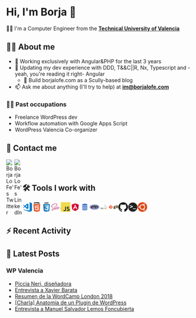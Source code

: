 # Hi, I'm Borja 👋

👨‍🎓 I'm a Computer Engineer from the **[Technical University of Valencia](http://www.upv.es/index-en.html)**

## 🙋‍♂️ About me

* 🔭 Working exclusively with Angular&PHP for the last 3 years
* 🌱 Updating my dev experience with DDD, T&&C||R, Nx, Typescript and -yeah, you're reading it right- Angular
  * 🎯 Build borjalofe.com as a Scully-based blog 
* 📫 Ask me about anything (I'll try to help) at **[im@borjalofe.com][email]**

### 👨‍💼 Past occupations

* Freelance WordPress dev
* Workflow automation with Google Apps Script
* WordPress Valencia Co-organizer

## 👋 Contact me

[<img align="left" alt="Borja LoFe's Twitter" width="22px" src="https://cdn.jsdelivr.net/npm/simple-icons@v3/icons/twitter.svg" />][twitter]
[<img align="left" alt="Borja LoFe's LinkedIn" width="22px" src="https://cdn.jsdelivr.net/npm/simple-icons@v3/icons/linkedin.svg" />][linkedin]

<br />
<br />

## 🛠 Tools I work with

<img align="left" alt="Visual Studio Code" width="26px" src="https://raw.githubusercontent.com/github/explore/80688e429a7d4ef2fca1e82350fe8e3517d3494d/topics/visual-studio-code/visual-studio-code.png" />
<img align="left" alt="HTML5" width="26px" src="https://raw.githubusercontent.com/github/explore/80688e429a7d4ef2fca1e82350fe8e3517d3494d/topics/html/html.png" />
<img align="left" alt="CSS3" width="26px" src="https://raw.githubusercontent.com/github/explore/80688e429a7d4ef2fca1e82350fe8e3517d3494d/topics/css/css.png" />
<img align="left" alt="Sass" width="26px" src="https://raw.githubusercontent.com/github/explore/80688e429a7d4ef2fca1e82350fe8e3517d3494d/topics/sass/sass.png" />
<img align="left" alt="JavaScript" width="26px" src="https://raw.githubusercontent.com/github/explore/80688e429a7d4ef2fca1e82350fe8e3517d3494d/topics/javascript/javascript.png" />
<img align="left" alt="Angular" width="26px" src="https://raw.githubusercontent.com/github/explore/80688e429a7d4ef2fca1e82350fe8e3517d3494d/topics/angular/angular.png" />
<img align="left" alt="SQL" width="26px" src="https://raw.githubusercontent.com/github/explore/80688e429a7d4ef2fca1e82350fe8e3517d3494d/topics/sql/sql.png" />
<img align="left" alt="PHP" width="26px" src="https://raw.githubusercontent.com/github/explore/80688e429a7d4ef2fca1e82350fe8e3517d3494d/topics/php/php.png" />
<img align="left" alt="MySQL" width="26px" src="https://raw.githubusercontent.com/github/explore/80688e429a7d4ef2fca1e82350fe8e3517d3494d/topics/mysql/mysql.png" />
<img align="left" alt="Git" width="26px" src="https://raw.githubusercontent.com/github/explore/80688e429a7d4ef2fca1e82350fe8e3517d3494d/topics/git/git.png" />
<img align="left" alt="GitHub" width="26px" src="https://raw.githubusercontent.com/github/explore/78df643247d429f6cc873026c0622819ad797942/topics/github/github.png" />
<img align="left" alt="Terminal" width="26px" src="https://raw.githubusercontent.com/github/explore/80688e429a7d4ef2fca1e82350fe8e3517d3494d/topics/terminal/terminal.png" />
<img align="left" alt="Ubuntu" width="26px" src="https://raw.githubusercontent.com/github/explore/80688e429a7d4ef2fca1e82350fe8e3517d3494d/topics/ubuntu/ubuntu.png" />

<br />
<br />

## ⚡ Recent Activity

<!--START_SECTION:activity-->

## 📝 Latest Posts

### WP Valencia

<!-- WPVALENCIA:START -->
- [Piccia Neri, diseñadora](http://www.wpvalencia.org/piccia-neri-disenadora/)
- [Entrevista a Xavier Barata](http://www.wpvalencia.org/entrevista-a-xavier-barata/)
- [Resumen de la WordCamp London 2018](http://www.wpvalencia.org/resumen-de-la-wordcamp-london-2018/)
- [[Charla] Anatomía de un Plugin de WordPress](http://www.wpvalencia.org/charla-anatomia-de-un-plugin-de-wordpress/)
- [Entrevista a Manuel Salvador Lemos Foncubierta](http://www.wpvalencia.org/entrevista-manuel-salvador-lemos-foncubierta/)
<!-- WPVALENCIA:END -->

<!--
**borjalofe/borjalofe** is a ✨ _special_ ✨ repository because its `README.md` (this file) appears on your GitHub profile.

Here are some ideas to get you started:

- 🔭 I’m currently working on ...
- 🌱 I’m currently learning ...
- 👯 I’m looking to collaborate on ...
- 🤔 I’m looking for help with ...
- 💬 Ask me about ...
- 📫 How to reach me: ...
- 😄 Pronouns: ...
- ⚡ Fun fact: ...
-->

[community-website]: https://borjalofe.com
[dev-website]: https://borjalofe.dev
[email]: im@borjalofe.com
[github]: https://github.com/borjalofe
[gitlab]: https://gitlab.com/borjalofe
[instagram]: https://instagram.com/borjalofe
[linkedin]: https://linkedin.com/in/borjalofe
[twitter]: https://twitter.com/borjalofe
[wordpress]: https://profiles.wordpress.org/borjalofe
[youtube]: https://youtube.com/borjalofe
